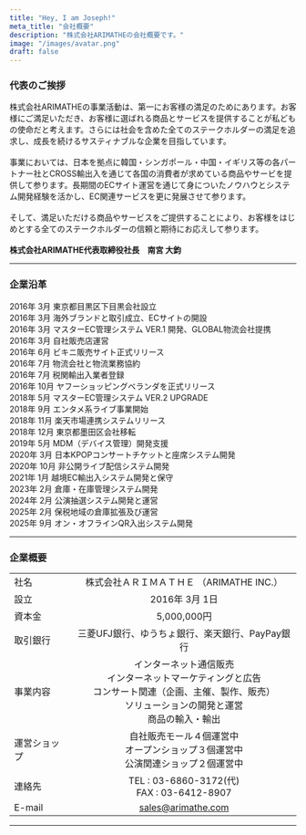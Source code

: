 ```yaml
---
title: "Hey, I am Joseph!"
meta_title: "会社概要"
description: "株式会社ARIMATHEの会社概要です。"
image: "/images/avatar.png"
draft: false
---
```


<h3>代表のご挨拶</h3>
株式会社ARIMATHEの事業活動は、第一にお客様の満足のためにあります。お客様にご満足いただき、お客様に選ばれる商品とサービスを提供することが私どもの使命だと考えます。さらには社会を含めた全てのステークホルダーの満足を追求し、成長を続けるサスティナブルな企業を目指しています。<br><br>
事業においては、日本を拠点に韓国・シンガポール・中国・イギリス等の各パートナー社とCROSS輸出入を通じて各国の消費者が求めている商品やサービを提供して参ります。長期間のECサイト運営を通じて身についたノウハウとシステム開発経験を活かし、EC関連サービスを更に発展させて参ります。<br><br>
そして、満足いただける商品やサービスをご提供することにより、お客様をはじめとする全てのステークホルダーの信頼と期待にお応えして参ります。<br><br>
<b>株式会社ARIMATHE代表取締役社長　南宮 大鈞</b>

<hr>

<h3>企業沿革</h3>
2016年 3月 東京都目黒区下目黒会社設立<br>
2016年 3月 海外ブランドと取引成立、ECサイトの開設<br>
2016年 3月 マスターEC管理システム VER.1 開発、GLOBAL物流会社提携<br>
2016年 3月 自社販売店運営<br>
2016年 6月 ビキニ販売サイト正式リリース<br>
2016年 7月 物流会社と物流業務協約<br>
2016年 7月 税関輸出入業者登録<br>
2016年 10月 ヤフーショッピングベランダを正式リリース<br>
2018年 5月 マスターEC管理システム VER.2 UPGRADE<br>
2018年 9月 エンタメ系ライブ事業開始<br>
2018年 11月 楽天市場連携システムリリース<br>
2018年 12月 東京都墨田区会社移転<br>
2019年 5月 MDM（デバイス管理）開発支援<br>
2020年 3月 日本KPOPコンサートチケットと座席システム開発<br>
2020年 10月 非公開ライブ配信システム開発<br>
2021年 1月 越境EC輸出入システム開発と保守<br>
2023年 2月 倉庫・在庫管理システム開発<br>
2024年 2月 公演抽選システム開発と運営<br>
2025年 2月 保税地域の倉庫拡張及び運営<br>
2025年 9月 オン・オフラインQR入出システム開発<br>

<hr>

### 企業概要

|        |           |  
| ------------- | :-----------: |
|  社名           | 株式会社ＡＲＩＭＡＴＨＥ （ARIMATHE INC.）|
|  設立           |   2016年 3月 1日|
|  資本金         |  5,000,000円|
|  取引銀行           | 三菱UFJ銀行、ゆうちょ銀行、楽天銀行、PayPay銀行 |
|  事業内容           |   インターネット通信販売<br>インターネットマーケティングと広告<br>コンサート関連（企画、主催、製作、販売）<br>ソリューションの開発と運営<br>商品の輸入・輸出|
|  運営ショップ        |  自社販売モール４個運営中<br>オープンショップ３個運営中<br>公演関連ショップ２個運営中|
|  連絡先           |   TEL : 03-6860-3172(代)<br>FAX : 03-6412-8907   |
|  E-mail         |  sales@arimathe.com|

<hr>

